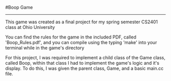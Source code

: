 #Boop Game

***

This game was created as a final project for my spring semester CS2401 class at Ohio University

You can find the rules for the game in the included PDF, called 'Boop_Rules.pdf', and you can compile using the typing 'make' into your terminal while in the game's directory

For this project, I was required to implement a child class of the Game class, called Boop, within that class I had to implement the game's logic and it's display. To do this, I was given the parent class, Game, and a basic main.cc file.